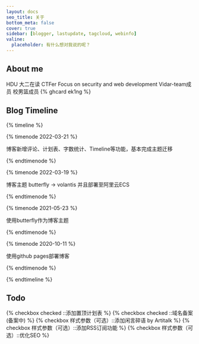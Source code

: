 ```yaml
---
layout: docs
seo_title: 关于
bottom_meta: false
cover: true
sidebar: [blogger, lastupdate, tagcloud, webinfo]
valine:
  placeholder: 有什么想对我说的呢？
---
```

## About me
HDU 大二在读 CTFer
Focus on security and web development
Vidar-team成员 
校男篮成员
{% ghcard ek1ng %}

## Blog Timeline

{% timeline %}

{% timenode 2022-03-21 %}

博客新增评论、计划表、字数统计、Timeline等功能，基本完成主题迁移

{% endtimenode %}

{% timenode 2022-03-19 %}

博客主题 butterfly -> volantis 并且部署至阿里云ECS

{% endtimenode %}

{% timenode 2021-05-23 %}

使用butterfly作为博客主题

{% endtimenode %}

{% timenode 2020-10-11 %}

使用github pages部署博客

{% endtimenode %}

{% endtimeline %}

## Todo
{% checkbox checked ::添加置顶计划表 %}
{% checkbox checked ::域名备案(备案中) %}
{% checkbox 样式参数（可选）::添加闲言碎语 by Artitalk %}
{% checkbox 样式参数（可选）::添加RSS订阅功能 %}
{% checkbox 样式参数（可选）::优化SEO %}






